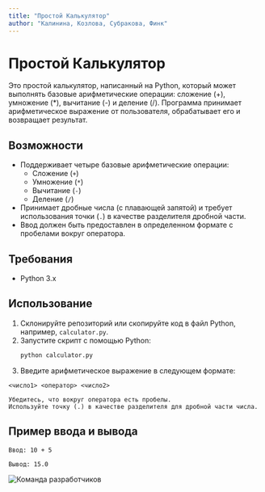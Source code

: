 ```yaml
---
title: "Простой Калькулятор"
author: "Калинина, Козлова, Субракова, Финк"
---
```


# Простой Калькулятор

Это простой калькулятор, написанный на Python, который может выполнять базовые арифметические операции: сложение (+), умножение (*), вычитание (-) и деление (/). Программа принимает арифметическое выражение от пользователя, обрабатывает его и возвращает результат.

## Возможности

- Поддерживает четыре базовые арифметические операции:
  - Сложение (`+`)
  - Умножение (`*`)
  - Вычитание (`-`)
  - Деление (`/`)
- Принимает дробные числа (с плавающей запятой) и требует использования точки (`.`) в качестве разделителя дробной части.
- Ввод должен быть предоставлен в определенном формате с пробелами вокруг оператора.

## Требования

- Python 3.x

## Использование

1. Склонируйте репозиторий или скопируйте код в файл Python, например, `calculator.py`.
2. Запустите скрипт с помощью Python:
   ```bash
   python calculator.py
3. Введите арифметическое выражение в следующем формате:

`<число1> <оператор> <число2>`

    Убедитесь, что вокруг оператора есть пробелы.
    Используйте точку (.) в качестве разделителя для дробной части числа.

## Пример ввода и вывода

    Ввод: 10 + 5

    Вывод: 15.0
    
![Команда разработчиков](./HW2_subrakova/team3.png)

